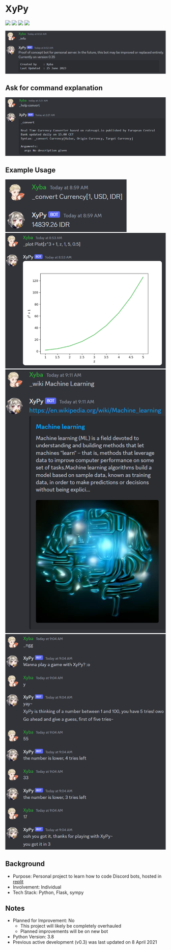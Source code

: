 # XyPy
<img src="https://img.shields.io/badge/Language-English-D5AE22"> <img src="https://img.shields.io/badge/Last Update-25/06/2023-0A7BBC"> <img src="https://img.shields.io/badge/Bot Status-Working-2CB037"> <img src="https://img.shields.io/badge/Last Bot Test-25/06/2023-2CB037">

![Information](images/Information.png)

## Ask for command explanation
![Help](images/Help.png)

## Example Usage
![Currency Converter](images/Convert.png)
![Plot](images/Plot.png)
![Wikipedia](images/Wiki.png)
![Number Guessing Game](images/Number%20Guessing%20Game.png)

## Background
- Purpose: Personal project to learn how to code Discord bots, hosted in [replit](https://replit.com/@XybaFenix/XyPy)
- Involvement: Individual
- Tech Stack: Python, Flask, sympy

## Notes
- Planned for Improvement: No
    - This project will likely be completely overhauled
    - Planned improvements will be on new bot
- Python Version: 3.8
- Previous active development (v0.3) was last updated on 8 April 2021
